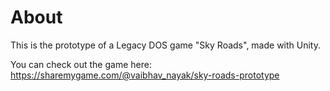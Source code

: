 # About

This is the prototype of a Legacy DOS game "Sky Roads", made with Unity.

You can check out the game here:
https://sharemygame.com/@vaibhav_nayak/sky-roads-prototype
